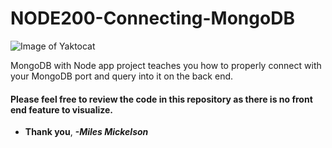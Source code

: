 # NODE200-Connecting-MongoDB

![Image of Yaktocat](https://octodex.github.com/images/yaktocat.png)

MongoDB with Node app project teaches you how to properly connect with your MongoDB port 
and query into it on the back end.

#### Please feel free to review the code in this repository as there is no front end feature to visualize.

* **Thank you**, ***-Miles Mickelson***
